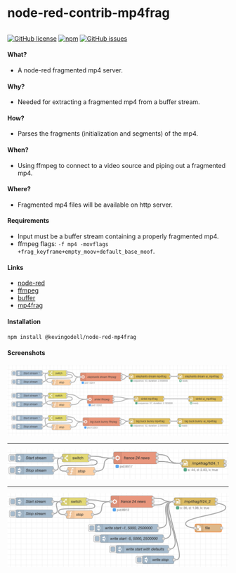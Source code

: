 # node-red-contrib-mp4frag
######
[![GitHub license](https://img.shields.io/badge/license-MIT-brightgreen.svg)](https://raw.githubusercontent.com/kevinGodell/node-red-mp4frag/master/LICENSE)
[![npm](https://img.shields.io/npm/dt/@kevingodell/node-red-mp4frag.svg?style=flat-square)](https://www.npmjs.com/package/@kevingodell/node-red-mp4frag)
[![GitHub issues](https://img.shields.io/github/issues/kevinGodell/node-red-mp4frag.svg)](https://github.com/kevinGodell/node-red-mp4frag/issues)
#### What?
- A node-red fragmented mp4 server.
#### Why?
- Needed for extracting a fragmented mp4 from a buffer stream.
#### How?
- Parses the fragments (initialization and segments) of the mp4.
#### When?
- Using ffmpeg to connect to a video source and piping out a fragmented mp4.
#### Where?
- Fragmented mp4 files will be available on http server.
#### Requirements
- Input must be a buffer stream containing a properly fragmented mp4.
- ffmpeg flags: `-f mp4 -movflags +frag_keyframe+empty_moov+default_base_moof`.
#### Links
- [node-red](https://nodered.org/)
- [ffmpeg](https://ffmpeg.org/)
- [buffer](https://nodejs.org/api/buffer.html)
- [mp4frag](https://www.npmjs.com/package/mp4frag)
#### Installation
```
npm install @kevingodell/node-red-mp4frag
```

#### Screenshots
![mp4frag flow_1](https://raw.githubusercontent.com/kevinGodell/node-red-contrib-mp4frag/master/screenshots/mp4frag_flow_1.png)

---

![mp4frag flow_2](https://raw.githubusercontent.com/kevinGodell/node-red-contrib-mp4frag/master/screenshots/mp4frag_flow_2.png)

---

![mp4frag flow_3](https://raw.githubusercontent.com/kevinGodell/node-red-contrib-mp4frag/master/screenshots/mp4frag_flow_3.png)
